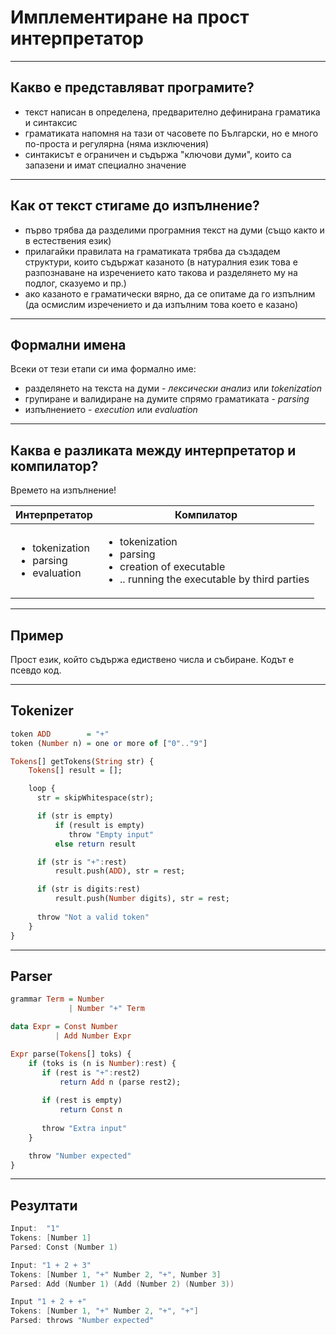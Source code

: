 Имплементиране на прост интерпретатор
=====

---

## Какво е представляват програмите?

- текст написан в определена, предварително дефинирана граматика и синтаксис
- граматиката напомня на тази от часовете по Български, но е много по-проста и регулярна (няма изключения)
- синтакисът е ограничен и съдържа "ключови думи", които са запазени и имат специално значение

---

## Как от текст стигаме до изпълнение?

- първо трябва да разделими програмния текст на думи (също както и в естествения език)
- прилагайки правилата на граматиката трябва да създадем структури, които съдържат казаното (в натуралния език това е разпознаване на изречението като такова и разделянето му на подлог, сказуемо и пр.)
- ако казаното е граматически вярно, да се опитаме да го изпълним (да осмислим изречението и да изпълним това което е казано)

---

## Формални имена

Всеки от тези етапи си има формално име:
- разделянето на текста на думи - _лексически анализ_ или _tokenization_
- групиране и валидиране на думите спрямо граматиката - _parsing_
- изпълнението - _execution_ или _evaluation_

---

## Каква е разликата между интерпретатор и компилатор?

Времето на изпълнение!

| Интерпретатор  | Компилатор |
|----------------|------------|
| <ul><li>tokenization</li><li>parsing</li><li>evaluation</li></ul> | <ul><li>tokenization</li><li>parsing</li><li>creation of executable</li><li>.. running the executable by third parties</li></ul> |

---

## Пример

Прост език, който съдържа едиствено числа и събиране. Кодът е псевдо код.

---

## Tokenizer

```hs     
token ADD        = "+"
token (Number n) = one or more of ["0".."9"]

Tokens[] getTokens(String str) {
    Tokens[] result = [];

    loop {
      str = skipWhitespace(str);

      if (str is empty)
          if (result is empty)
             throw "Empty input"
          else return result

      if (str is "+":rest) 
          result.push(ADD), str = rest;

      if (str is digits:rest)
          result.push(Number digits), str = rest;
      
      throw "Not a valid token"
    }
}
```

---

## Parser

```hs
grammar Term = Number
             | Number "+" Term

data Expr = Const Number
          | Add Number Expr

Expr parse(Tokens[] toks) {
    if (toks is (n is Number):rest) {
       if (rest is "+":rest2)
           return Add n (parse rest2);
       
       if (rest is empty)
           return Const n
       
       throw "Extra input"
    }

    throw "Number expected"
}
```

---

## Резултати

```c
Input:  "1"
Tokens: [Number 1]
Parsed: Const (Number 1)

Input: "1 + 2 + 3"
Tokens: [Number 1, "+" Number 2, "+", Number 3]
Parsed: Add (Number 1) (Add (Number 2) (Number 3))

Input "1 + 2 + +"
Tokens: [Number 1, "+" Number 2, "+", "+"]
Parsed: throws "Number expected"
```